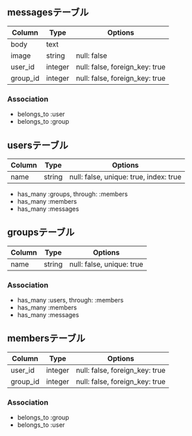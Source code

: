 ## messagesテーブル
|Column|Type|Options|
|------|----|-------|
|body|text||
|image|string|null: false|
|user_id|integer|null: false, foreign_key: true|
|group_id|integer|null: false, foreign_key: true|

### Association
- belongs_to :user
- belongs_to :group

## usersテーブル
|Column|Type|Options|
|------|----|-------|
|name|string|null: false, unique: true, index: true|

- has_many :groups, through: :members
- has_many :members
- has_many :messages

## groupsテーブル
|Column|Type|Options|
|------|----|-------|
|name|string|null: false, unique: true|

### Association
- has_many :users, through: :members
- has_many :members
- has_many :messages

## membersテーブル

|Column|Type|Options|
|------|----|-------|
|user_id|integer|null: false, foreign_key: true|
|group_id|integer|null: false, foreign_key: true|

### Association
- belongs_to :group
- belongs_to :user
